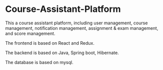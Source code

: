 # Course-Assistant-Platform

This a course assistant platform, including user management, course management, notification management, assignment &amp; exam management, and score management.

The frontend is based on React and Redux.

The backend is based on Java, Spring boot, Hibernate.

The database is based on mysql.
